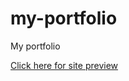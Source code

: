 # my-portfolio

My portfolio

<a href="https://mfmercado.github.io/my-portfolio/">Click here for site preview</a>
